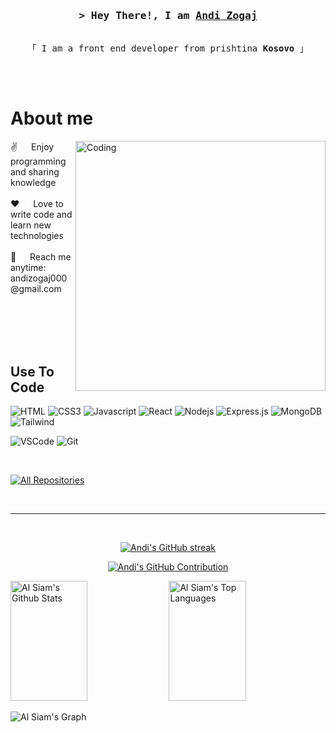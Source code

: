 
<!-- Intro  -->
<h3 align="center">
        <samp>&gt; Hey There!, I am
                <b><a target="_blank" href="https://andizogaj22.com">Andi Zogaj</a></b>
        </samp>
</h3>


<p align="center"> 
  <samp>
    <a></a>
    <br>
    「 I am a front end developer from prishtina <b>Kosovo</b> 」
    <br>
    <br>
  </samp>
</p>

<br />

<!-- About Section -->
 # About me
 
<p>
<img align="right" alt="Coding" width="400" src="https://camo.githubusercontent.com/275012b6c7fddf69d621ef219185125ae9e79cc939aa055d727ed84bb43f6992/68747470733a2f2f7777772e6368617774656368736f6c7574696f6e732e636f6d2f77702d636f6e74656e742f75706c6f6164732f323031392f30332f646576656c6f7065722e676966">  
 ✌️  &emsp; Enjoy programming and sharing knowledge <br/><br/>
 ❤️ &emsp; Love to write code and learn new technologies <br/><br/>
 📧 &emsp; Reach me anytime: andizogaj000@gmail.com<br/><br/>

</p>

<br/>
<br/>
<br/>

## Use To Code
![HTML](https://img.shields.io/badge/HTML5-E34F26?style=for-the-badge&logo=html5&logoColor=white)
![CSS3](https://img.shields.io/badge/CSS3-1572B6?style=for-the-badge&logo=css3&logoColor=white)
![Javascript](https://img.shields.io/badge/Javascript-F0DB4F?style=for-the-badge&labelColor=black&logo=javascript&logoColor=F0DB4F)
![React](https://img.shields.io/badge/-React-61DBFB?style=for-the-badge&labelColor=black&logo=react&logoColor=61DBFB)
![Nodejs](https://img.shields.io/badge/Nodejs-3C873A?style=for-the-badge&labelColor=black&logo=node.js&logoColor=3C873A)
![Express.js](https://img.shields.io/badge/Express.js-000000?style=for-the-badge&logo=express&logoColor=white)
![MongoDB](https://img.shields.io/badge/MongoDB-4EA94B?style=for-the-badge&logo=mongodb&logoColor=white)
![Tailwind](https://img.shields.io/badge/Tailwind_CSS-092749?style=for-the-badge&logo=tailwindcss&logoColor=06B6D4&labelColor=000000)


![VSCode](https://img.shields.io/badge/Visual_Studio-0078d7?style=for-the-badge&logo=visual%20studio&logoColor=white)
![Git](https://img.shields.io/badge/Git-F05032?style=for-the-badge&logo=git&logoColor=white)

<br/>



<p align="left">
  <a href="https://github.com/AndiZogaj22 ?tab=repositories" target="_blank"><img alt="All Repositories" title="All Repositories" src="https://img.shields.io/badge/-All%20Repos-2962FF?style=for-the-badge&logo=koding&logoColor=white"/></a>
</p>

<br/>
<hr/>
<br/>

<p align="center">
  <a href="https://github.com/andizogaj22">
    <img src="https://github-readme-streak-stats.herokuapp.com/?user=andizogaj22&theme=radical&border=7F3FBF&background=0D1117" alt="Andi's GitHub streak"/>
  </a>
</p>

<p align="center">
  <a href="https://github.com/andizogaj22">
    <img src="https://github-profile-summary-cards.vercel.app/api/cards/profile-details?username=andizogaj22&theme=radical" alt="Andi's GitHub Contribution"/>
  </a>
</p>

<a> 
    <a href="https://github.com/andizogaj22"><img alt="Al Siam's Github Stats" src="https://denvercoder1-github-readme-stats.vercel.app/api?username=andizogaj22&show_icons=true&count_private=true&theme=react&border_color=7F3FBF&bg_color=0D1117&title_color=F85D7F&icon_color=F8D866" height="192px" width="49.5%"/></a>
  <a href="https://github.com/andizogaj22"><img alt="Al Siam's Top Languages" src="https://denvercoder1-github-readme-stats.vercel.app/api/top-langs/?username=andizogaj22&langs_count=8&layout=compact&theme=react&border_color=7F3FBF&bg_color=0D1117&title_color=F85D7F&icon_color=F8D866" height="192px" width="49.5%"/></a>
  <br/>
</a>


![Al Siam's Graph](https://github-readme-activity-graph.cyclic.app/graph?username=andizogaj22&custom_title=Al%20Siam's%20GitHub%20Activity%20Graph&bg_color=0D1117&color=7F3FBF&line=7F3FBF&point=7F3FBF&area_color=FFFFFF&title_color=FFFFFF&area=true)
